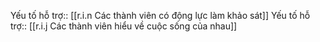 Yếu tố hỗ trợ:: [[r.i.n Các thành viên có động lực làm khảo sát]]
Yếu tố hỗ trợ:: [[r.i.j Các thành viên hiểu về cuộc sống của nhau]]
